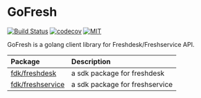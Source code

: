  GoFresh
=====================================================================

[![Build Status](https://github.com/askasoft/gofresh/actions/workflows/build.yml/badge.svg)](https://github.com/askasoft/gofresh/actions?query=branch%3Amaster) [![codecov](https://codecov.io/gh/askasoft/gofresh/branch/master/graph/badge.svg)](https://codecov.io/gh/askasoft/gofresh) [![MIT](https://img.shields.io/badge/license-MIT-green)](https://opensource.org/licenses/MIT)



GoFresh is a golang client library for Freshdesk/Freshservice API.

| **Package**                              | **Description**                         |
| :--------------------------------------- | :-------------------------------------- |
| [fdk/freshdesk](./fdk/freshdesk/)        | a sdk package for freshdesk             |
| [fdk/freshservice](./fdk/freshservice/)  | a sdk package for freshservice          |
